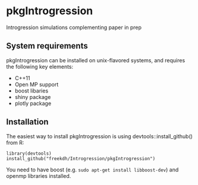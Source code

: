 # pkgIntrogression
Introgression simulations complementing paper in prep

## System requirements
pkgIntrogression can be installed on unix-flavored systems, and requires the following key elements:

* C++11
* Open MP support
* boost libaries
* shiny package
* plotly package

## Installation
The easiest way to install pkgIntrogression is using devtools::install_github() from R:
```
library(devtools)
install_github("freekdh/Introgression/pkgIntrogression")
```
You need to have boost (e.g. `sudo apt-get install libboost-dev`) and openmp libraries installed.
